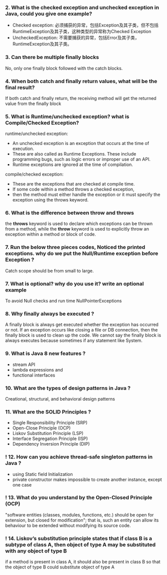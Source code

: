 ### 2. What is the checked exception and unchecked exception in Java, could you give one example?

- Checked exception: 必须捕获的异常，包括Exception及其子类，但不包括RuntimeException及其子类，这种类型的异常称为Checked Exception
- UncheckedException: 不需要捕获的异常，包括Error及其子类，RuntimeException及其子类。


### 3. Can there be multiple finally blocks

No, only one finally block followed with the catch blocks.


### 4. When both catch and finally return values, what will be the final result?

If both catch and finally return, the receiving method will get the returned value from the finally block


### 5. What is Runtime/unchecked exception? what is Compile/Checked Exception?

runtime/unchecked exception: 
- An unchecked exception is an exception that occurs at the time of execution. 
- These are also called as Runtime Exceptions. These include programming bugs, such as logic errors or improper use of an API. 
- Runtime exceptions are ignored at the time of compilation.

compile/checked exception: 
- These are the exceptions that are checked at compile time. 
- If some code within a method throws a checked exception, 
- then the method must either handle the exception or it must specify the exception using the throws keyword.


### 6. What is the difference between throw and throws
the **throws** keyword is used to declare which exceptions can be thrown from a method, 
while the **throw** keyword is used to explicitly throw an exception within a method or block of code.

### 7. Run the below three pieces codes, Noticed the printed exceptions. why do we put the Null/Runtime exception before Exception ?
Catch scope should be from small to large.
### 7. What is optional? why do you use it? write an optional example
To avoid Null checks and run time NullPointerExceptions


### 8. Why finally always be executed ?
A finally block is always get executed whether the exception has occurred or not. If an exception occurs like closing a file or DB connection, then the finally block is used to clean up the code. We cannot say the finally block is always executes because sometimes if any statement like System.

### 9. What is Java 8 new features ?
- stream API 
- lambda expressions and 
- functional interfaces

### 10. What are the types of design patterns in Java ?

Creational, structural, and behavioral design patterns

### 11. What are the SOLID Principles ?

- Single Responsibility Principle (SRP)
- Open-Close Principle (OCP)
- Liskov Substitution Principle (LSP)
- Interface Segregation Principle (ISP)
- Dependency Inversion Principle (DIP)


### ! 12. How can you achieve thread-safe singleton patterns in Java ?
- using Static field Initialization
- private constructor makes impossible to create another instance, except one case

### ! 13. What do you understand by the Open-Closed Principle (OCP)
"software entities (classes, modules, functions, etc.) should be open for extension, but closed for modification"; that is, such an entity can allow its behaviour to be extended without modifying its source code.

### ! 14. Liskov’s substitution principle states that if class B is a subtype of class A, then object of type A may be substituted with any object of type B
if a method is present in class A, it should also be present in class B so that the object of type B could substitute object of type A




